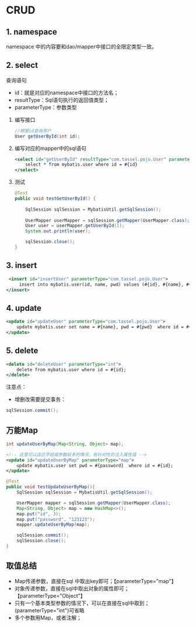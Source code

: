 # CRUD

## 1. namespace

namespace 中的内容要和dao/mapper中接口的全限定类型一致。

## 2. select

查询语句

- id：就是对应的namespace中接口的方法名；
- resultType：Sql语句执行的返回值类型；
- parameterType：参数类型

1. 编写接口

   ```java
   //根据id查询用户
   User getUserById(int id);
   ```

2. 编写对应的mapper中的sql语句

   ```xml
   <select id="getUserById" resultType="com.tassel.pojo.User" parameterType="int">
       select * from mybatis.user where id = #{id}
   </select>
   ```

3. 测试

   ```java
   @Test
   public void testGetUserById() {
     
       SqlSession sqlSession = MybatisUtil.getSqlSession();
      
       UserMapper userMapper = sqlSession.getMapper(UserMapper.class);
       User user = userMapper.getUserById(1);
       System.out.println(user);
   
       sqlSession.close();
   }
   ```

## 3. insert

```xml
 <insert id="insertUser" parameterType="com.tassel.pojo.User">
     insert into mybatis.user(id, name, pwd) values (#{id}, #{name}, #{pwd});
</insert>
```

## 4. update

```xml
<update id="updateUser" parameterType="com.tassel.pojo.User">
    update mybatis.user set name = #{name}, pwd = #{pwd}  where id = #{id};
</update>
```

## 5. delete

```xml
<delete id="deleteUser" parameterType="int">
    delete from mybatis.user where id = #{id};
</delete>
```

注意点：

- 增删改需要提交事务：

```java
sqlSession.commit();
```

## 万能Map

```java
int updateUserByMap(Map<String, Object> map);
```

```xml
<!-- 这里可以适应字段或参数较多的情况，有针对性的注入属性值 -->
<update id="updateUserByMap" parameterType="map">
    update mybatis.user set pwd = #{password}  where id = #{id};
</update>
```

```java
@Test
public void testUpdateUserByMap(){
    SqlSession sqlSession = MybatisUtil.getSqlSession();

    UserMapper mapper = sqlSession.getMapper(UserMapper.class);
    Map<String, Object> map = new HashMap<>();
    map.put("id", 3);
    map.put("password", "123123");
    mapper.updateUserByMap(map);

    sqlSession.commit();
    sqlSession.close();
}
```

## 取值总结

- Map传递参数，直接在sql 中取出key即可；【parameterType="map"】
- 对象传递参数，直接在sql中取出对象的属性即可；【parameterType="Object"】
- 只有一个基本类型参数的情况下，可以在直接在sql中取到；(parameterType="int")可省略
- 多个参数用Map，或者注解；


